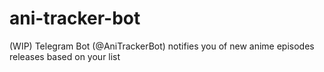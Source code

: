 # ani-tracker-bot
(WIP) Telegram Bot (@AniTrackerBot) notifies you of new anime episodes releases based on your list
